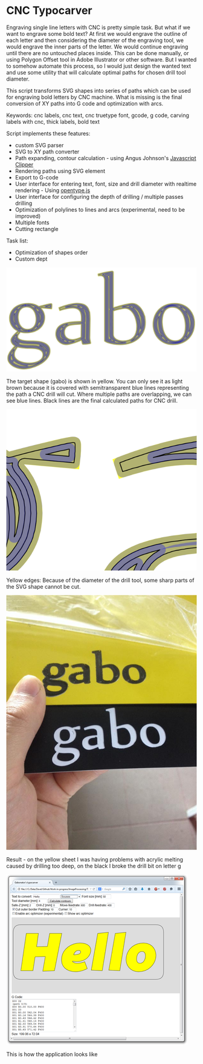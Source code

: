 CNC Typocarver
==========

Engraving single line letters with CNC is pretty simple task. But what if we want to engrave some bold text? At first we would engrave the outline of each letter and then considering the diameter of the engraving tool, we would engrave the inner parts of the letter. We would continue engraving until there are no untouched places inside. This can be done manually, or using Polygon Offset tool in Adobe Illustrator or other software. But I wanted to somehow automate this process, so I would just design the wanted text and use some utility that will calculate optimal paths for chosen drill tool diameter.

This script transforms SVG shapes into series of paths which can be used for engraving bold letters by CNC machine. What is missing is the final conversion of XY paths into G code and optimization with arcs. 

Keywords: cnc labels, cnc text, cnc truetype font, gcode, g code, carving labels with cnc, thick labels, bold text

Script implements these features:
- custom SVG parser
- SVG to XY path converter
- Path expanding, contour calculation - using Angus Johnson's [Javascript Clipper](http://sourceforge.net/projects/jsclipper/)
- Rendering paths using SVG element
- Export to G-code
- User interface for entering text, font, size and drill diameter with realtime rendering - Using [opentype.js](http://nodebox.github.io/opentype.js/)
- User interface for configuring the depth of drilling / multiple passes drilling
- Optimization of polylines to lines and arcs (experimental, need to be improved)
- Multiple fonts
- Cutting rectangle

Task list:
- Optimization of shapes order
- Custom dept


![Image 1](sample.png)

The target shape (gabo) is shown in yellow. You can only see it as light brown because it is covered with semitransparent blue lines representing the path a CNC drill 
will cut. Where multiple paths are overlapping, we can see blue lines. Black lines are the final calculated paths for CNC drill.

![Image 2](detail.png)

Yellow edges: Because of the diameter of the drill tool, some sharp parts of the SVG shape cannot be cut.

![Image 3](result.jpg)

Result - on the yellow sheet I was having problems with acrylic melting caused by drilling too deep, on the black I broke the drill bit on letter g

![Image 4](screenshot.png)

This is how the application looks like
